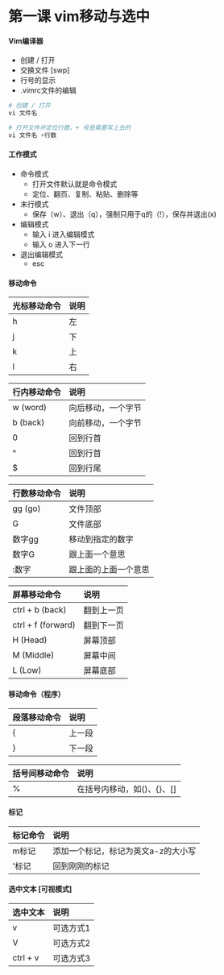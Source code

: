 # 第一课 vim移动与选中

#### Vim编译器

* 创建 / 打开
* 交换文件 \[swp\]
* 行号的显示
* .vimrc文件的编辑

```python
# 创建 / 打开
vi 文件名

# 打开文件并定位行数，+ 号是需要写上去的
vi 文件名 +行数
```



#### 工作模式

* 命令模式 
  * 打开文件默认就是命令模式
  * 定位、翻页、复制、粘贴、删除等
* 末行模式
  * 保存（w）、退出（q），强制只用于q的（!），保存并退出\(x\)
* 编辑模式
  * 输入 i 进入编辑模式
  * 输入 o 进入下一行
* 退出编辑模式
  * esc



#### 移动命令

| 光标移动命令 | 说明 |
| :--- | :--- |
| h | 左 |
| j | 下 |
| k | 上 |
| l | 右 |

| 行内移动命令 | 说明 |
| :--- | :--- |
| w \(word\) | 向后移动，一个字节 |
| b \(back\) | 向前移动，一个字节 |
| 0 | 回到行首 |
| ^ | 回到行首 |
| $ | 回到行尾 |

| 行数移动命令 | 说明 |
| :--- | :--- |
| gg \(go\) | 文件顶部 |
| G | 文件底部 |
| 数字gg | 移动到指定的数字 |
| 数字G | 跟上面一个意思 |
| :数字 | 跟上面的上面一个意思 |

| 屏幕移动命令 | 说明 |
| :--- | :--- |
| ctrl + b \(back\) | 翻到上一页 |
| ctrl + f \(forward\) | 翻到下一页 |
| H \(Head\) | 屏幕顶部 |
| M \(Middle\) | 屏幕中间 |
| L \(Low\) | 屏幕底部 |



#### 移动命令（程序）

| 段落移动命令 | 说明 |
| :--- | :--- |
| { | 上一段 |
| } | 下一段 |

| 括号间移动命令 | 说明 |
| :--- | :--- |
| % | 在括号内移动，如\(\)、{}、\[\] |



#### 标记

| 标记命令 | 说明 |
| :--- | :--- |
| m标记 | 添加一个标记，标记为英文a-z的大小写 |
| '标记 | 回到刚刚的标记 |



#### 选中文本 \[可视模式\]

| 选中文本 | 说明 |
| :--- | :--- |
| v | 可选方式1 |
| V | 可选方式2 |
| ctrl + v | 可选方式3 |

